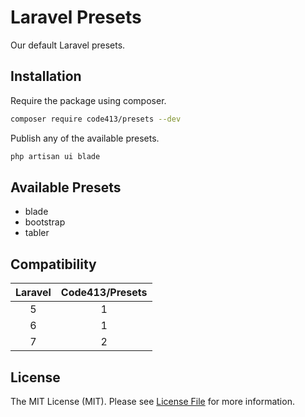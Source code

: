 # Laravel Presets

Our default Laravel presets.


## Installation
Require the package using composer.
```bash
composer require code413/presets --dev
```

Publish any of the available presets.
```bash
php artisan ui blade 
```

## Available Presets
- blade
- bootstrap
- tabler

## Compatibility
| Laravel  | Code413/Presets |
|:---:|:---:|
| 5  | 1  |
| 6  | 1  |
| 7  | 2  |

## License
The MIT License (MIT). Please see [License File](LICENSE.md) for more information.
